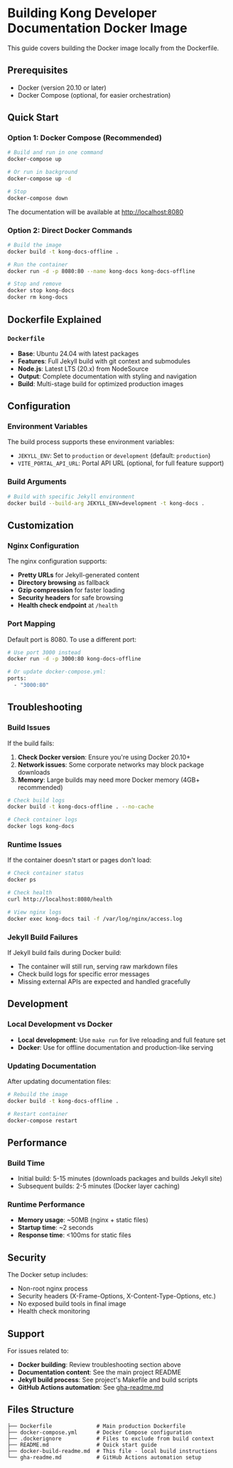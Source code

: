 # Building Kong Developer Documentation Docker Image

This guide covers building the Docker image locally from the Dockerfile.

## Prerequisites

- Docker (version 20.10 or later)
- Docker Compose (optional, for easier orchestration)

## Quick Start

### Option 1: Docker Compose (Recommended)

```bash
# Build and run in one command
docker-compose up

# Or run in background
docker-compose up -d

# Stop
docker-compose down
```

The documentation will be available at [http://localhost:8080](http://localhost:8080)

### Option 2: Direct Docker Commands

```bash
# Build the image
docker build -t kong-docs-offline .

# Run the container
docker run -d -p 8080:80 --name kong-docs kong-docs-offline

# Stop and remove
docker stop kong-docs
docker rm kong-docs
```

## Dockerfile Explained

### `Dockerfile`
- **Base**: Ubuntu 24.04 with latest packages
- **Features**: Full Jekyll build with git context and submodules
- **Node.js**: Latest LTS (20.x) from NodeSource
- **Output**: Complete documentation with styling and navigation
- **Build**: Multi-stage build for optimized production images

## Configuration

### Environment Variables

The build process supports these environment variables:

- `JEKYLL_ENV`: Set to `production` or `development` (default: `production`)
- `VITE_PORTAL_API_URL`: Portal API URL (optional, for full feature support)

### Build Arguments

```bash
# Build with specific Jekyll environment
docker build --build-arg JEKYLL_ENV=development -t kong-docs .
```

## Customization

### Nginx Configuration

The nginx configuration supports:
- **Pretty URLs** for Jekyll-generated content
- **Directory browsing** as fallback
- **Gzip compression** for faster loading
- **Security headers** for safe browsing
- **Health check endpoint** at `/health`

### Port Mapping

Default port is 8080. To use a different port:

```bash
# Use port 3000 instead
docker run -d -p 3000:80 kong-docs-offline

# Or update docker-compose.yml:
ports:
  - "3000:80"
```

## Troubleshooting

### Build Issues

If the build fails:

1. **Check Docker version**: Ensure you're using Docker 20.10+
2. **Network issues**: Some corporate networks may block package downloads
3. **Memory**: Large builds may need more Docker memory (4GB+ recommended)

```bash
# Check build logs
docker build -t kong-docs-offline . --no-cache

# Check container logs
docker logs kong-docs
```

### Runtime Issues

If the container doesn't start or pages don't load:

```bash
# Check container status
docker ps

# Check health
curl http://localhost:8080/health

# View nginx logs
docker exec kong-docs tail -f /var/log/nginx/access.log
```

### Jekyll Build Failures

If Jekyll build fails during Docker build:
- The container will still run, serving raw markdown files
- Check build logs for specific error messages
- Missing external APIs are expected and handled gracefully

## Development

### Local Development vs Docker

- **Local development**: Use `make run` for live reloading and full feature set
- **Docker**: Use for offline documentation and production-like serving

### Updating Documentation

After updating documentation files:

```bash
# Rebuild the image
docker build -t kong-docs-offline .

# Restart container
docker-compose restart
```

## Performance

### Build Time
- Initial build: 5-15 minutes (downloads packages and builds Jekyll site)
- Subsequent builds: 2-5 minutes (Docker layer caching)

### Runtime Performance
- **Memory usage**: ~50MB (nginx + static files)
- **Startup time**: ~2 seconds
- **Response time**: <100ms for static files

## Security

The Docker setup includes:
- Non-root nginx process
- Security headers (X-Frame-Options, X-Content-Type-Options, etc.)
- No exposed build tools in final image
- Health check monitoring

## Support

For issues related to:
- **Docker building**: Review troubleshooting section above
- **Documentation content**: See the main project README
- **Jekyll build process**: See project's Makefile and build scripts
- **GitHub Actions automation**: See [gha-readme.md](gha-readme.md)

## Files Structure

```
├── Dockerfile              # Main production Dockerfile
├── docker-compose.yml      # Docker Compose configuration
├── .dockerignore           # Files to exclude from build context
├── README.md               # Quick start guide
├── docker-build-readme.md  # This file - local build instructions
└── gha-readme.md           # GitHub Actions automation setup
```